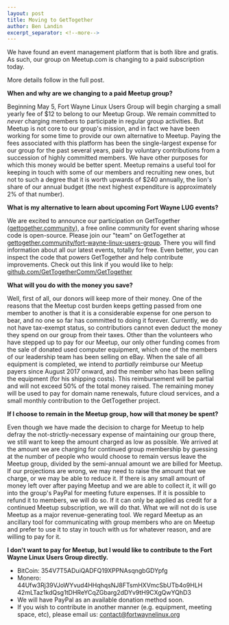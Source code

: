 ```yaml
---
layout: post
title: Moving to GetTogether
author: Ben Landin
excerpt_separator: <!--more-->
---
```


We have found an event management platform that is both libre and gratis. As such, our group on Meetup.com is changing to a paid subscription today.

More details follow in the full post.

<!--more-->

**When and why are we changing to a paid Meetup group?**

Beginning May 5, Fort Wayne Linux Users Group will begin charging a small yearly fee of $12 to belong to our Meetup Group. We remain committed to *never* charging members to participate in regular group activities. But Meetup is not core to our group's mission, and in fact we have been working for some time to provide our own alternative to Meetup. Paying the fees associated with this platform has been the single-largest expense for our group for the past several years, paid by voluntary contributions from a succession of highly committed members. We have other purposes for which this money would be better spent. Meetup remains a useful tool for keeping in touch with some of our members and recruiting new ones, but not to such a degree that it is worth upwards of $240 annually, the lion's share of our annual budget (the next highest expenditure is approximately 2% of that number).

**What is my alternative to learn about upcoming Fort Wayne LUG events?**

We are excited to announce our participation on GetTogether ([gettogether.community](https://gettogether.community)), a free online community for event sharing whose code is open-source. Please join our "team" on GetTogether at [gettogether.community/fort-wayne-linux-users-group](https://gettogether.community/fort-wayne-linux-users-group/). There you will find information about all our latest events, totally for free. Even better, you can inspect the code that powers GetTogether and help contribute improvements. Check out this link if you would like to help: [github.com/GetTogetherComm/GetTogether](https://github.com/GetTogetherComm/GetTogether)

**What will you do with the money you save?**

Well, first of all, our donors will keep more of their money. One of the reasons that the Meetup cost burden keeps getting passed from one member to another is that it is a considerable expense for one person to bear, and no one so far has committed to doing it forever. Currently, we do not have tax-exempt status, so contributiors cannot even deduct the money they spend on our group from their taxes. Other than the volunteers who have stepped up to pay for our Meetup, our only other funding comes from the sale of donated used computer equipment, which one of the members of our leadership team has been selling on eBay. When the sale of all equipment is completed, we intend to *partially* reimburse our Meetup payers since August 2017 onward, and the member who has been selling the equipment (for his shipping costs). This reimbursement will be partial and will not exceed 50% of the total money raised. The remaining money will be used to pay for domain name renewals, future cloud services, and a small monthly contribution to the GetTogether project.

**If I choose to remain in the Meetup group, how will that money be spent?**

Even though we have made the decision to charge for Meetup to help defray the not-strictly-necessary expense of maintaining our group there, we still want to keep the amount charged as low as possible. We arrived at the amount we are charging for continued group membership by guessing at the number of people who would choose to remain versus leave the Meetup group, divided by the semi-annual amount we are billed for Meetup. If our projections are wrong, we may need to raise the amount that we charge, or we may be able to reduce it. If there is any small amount of money left over after paying Meetup and we are able to collect it, it will go into the group's PayPal for meeting future expenses. If it is possible to refund it to members, we will do so. If it can only be applied as credit for a continued Meetup subscription, we will do that. What we will not do is use Meetup as a major revenue-generating tool. We regard Meetup as an ancillary tool for communicating with group members who are on Meetup and prefer to use it to stay in touch with us for whatever reason, and are willing to pay for it.

**I don't want to pay for Meetup, but I would like to contribute to the Fort Wayne Linux Users Group directly.**

- BitCoin: 354V7T5ADuiQADFQ19XPPNAsqngbGDYpfg
- Monero: 44Ufw3Rj39VJoWYvud4HHqhqsNJ8FTsmHXVmcSbUTb4o9HLH<wbr/>42mLTaz1kdQsg1tDHReYCqZGbarg2dDYv9tH9CXgQwYQhD3
- We will have PayPal as an available donation method soon.
- If you wish to contribute in another manner (e.g. equipment, meeting space, etc), please email us: contact@fortwaynelinux.org
